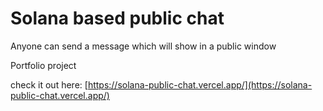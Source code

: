 # Solana based public chat #

Anyone can send a message which will show in a public window

Portfolio project

check it out here: [https://solana-public-chat.vercel.app/](https://solana-public-chat.vercel.app/)